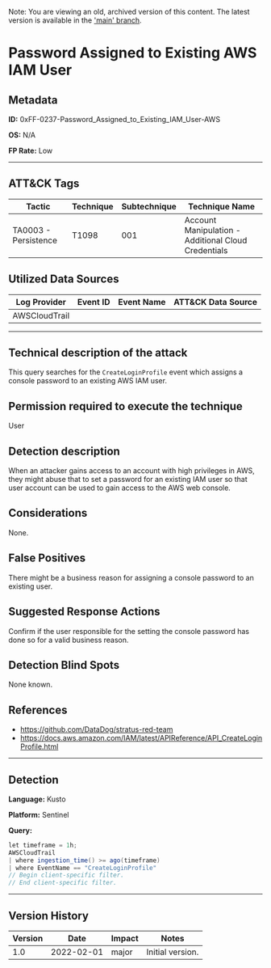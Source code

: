 Note: You are viewing an old, archived version of this content. The latest version is available in the ['main' branch](https://github.com/FalconForceTeam/FalconFriday/blob/main/0xFF-0237-Password_Assigned_to_Existing_IAM_User-AWS.md).

# Password Assigned to Existing AWS IAM User

## Metadata
**ID:** 0xFF-0237-Password_Assigned_to_Existing_IAM_User-AWS

**OS:** N/A

**FP Rate:** Low

---

## ATT&CK Tags

| Tactic | Technique | Subtechnique | Technique Name |
|---|---|---| --- |
| TA0003 - Persistence | T1098 | 001 | Account Manipulation - Additional Cloud Credentials|

## Utilized Data Sources

| Log Provider | Event ID | Event Name | ATT&CK Data Source |
|---------|---------|----------|---------|
|AWSCloudTrail||||
---

## Technical description of the attack
​This query searches for the `CreateLoginProfile` event which assigns a console password to an existing AWS IAM user.


## Permission required to execute the technique
User

## Detection description
When an attacker gains access to an account with high privileges in AWS, they might abuse that to set a password for an existing IAM user so that user account can be used to gain access to the AWS web console.


## Considerations
None.


## False Positives
There might be a business reason for assigning a console password to an existing user.


## Suggested Response Actions
Confirm if the user responsible for the setting the console password has done so for a valid business reason.


## Detection Blind Spots
None known.


## References
* https://github.com/DataDog/stratus-red-team
* https://docs.aws.amazon.com/IAM/latest/APIReference/API_CreateLoginProfile.html

---

## Detection

**Language:** Kusto

**Platform:** Sentinel

**Query:**
```C#
let timeframe = 1h;
AWSCloudTrail
| where ingestion_time() >= ago(timeframe)
| where EventName == "CreateLoginProfile"
// Begin client-specific filter.
// End client-specific filter.
```


---

## Version History
| Version | Date | Impact | Notes |
|---------|------|--------|------|
| 1.0  | 2022-02-01| major | Initial version. |